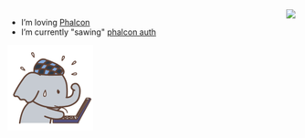 <img align="right" src="https://github-readme-stats.vercel.app/api?username=sinbadxiii&theme=default&show_icons=true&count_private=true" />

<p align="left">

- I’m loving [Phalcon](https://github.com/phalcon/cphalcon)
- I’m currently "sawing" [phalcon auth](https://github.com/sinbadxiii/phalcon-auth)

</p>

<img align="left" src="https://raw.githubusercontent.com/sinbadxiii/sinbadxiii/master/angry.gif" width="150px" />
